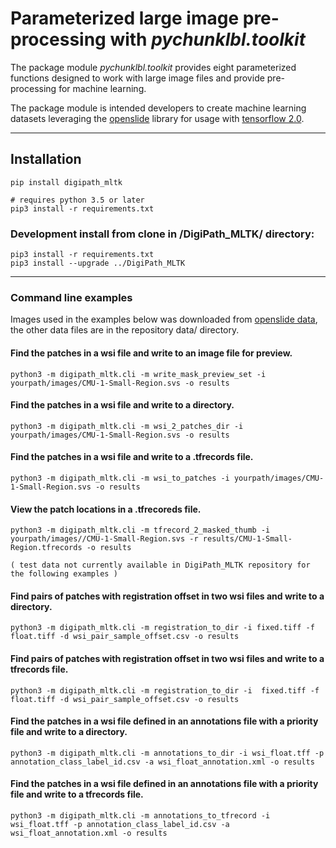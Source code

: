 # Parameterized large image pre-processing with _*pychunklbl.toolkit*_
The package module _*pychunklbl.toolkit*_ provides eight parameterized functions designed to work with large image files and provide pre-processing for machine learning.

The package module is intended developers to create machine learning datasets leveraging the [openslide](https://openslide.org/) library for usage with [tensorflow 2.0](https://www.tensorflow.org/).

****
## Installation
```
pip install digipath_mltk

# requires python 3.5 or later
pip3 install -r requirements.txt
```
### Development install from clone in /DigiPath_MLTK/ directory:
```
pip3 install -r requirements.txt
pip3 install --upgrade ../DigiPath_MLTK
```

****
### Command line examples

Images used in the examples below was downloaded from [openslide data](http://openslide.cs.cmu.edu/download/openslide-testdata/), the other data files are in the repository data/ directory. <br>

#### Find the patches in a wsi file and write to an image file for preview.
```
python3 -m digipath_mltk.cli -m write_mask_preview_set -i yourpath/images/CMU-1-Small-Region.svs -o results
```

#### Find the patches in a wsi file and write to a directory.
```
python3 -m digipath_mltk.cli -m wsi_2_patches_dir -i yourpath/images/CMU-1-Small-Region.svs -o results
```

#### Find the patches in a wsi file and write to a .tfrecords file.
```
python3 -m digipath_mltk.cli -m wsi_to_patches -i yourpath/images/CMU-1-Small-Region.svs -o results
```

#### View the patch locations in a .tfrecoreds file.
```
python3 -m digipath_mltk.cli -m tfrecord_2_masked_thumb -i yourpath/images//CMU-1-Small-Region.svs -r results/CMU-1-Small-Region.tfrecords -o results
```

` ( test data not currently available in DigiPath_MLTK repository for the following examples ) `

#### Find pairs of patches with registration offset in two wsi files and write to a directory.
```
python3 -m digipath_mltk.cli -m registration_to_dir -i fixed.tiff -f float.tiff -d wsi_pair_sample_offset.csv -o results
```

#### Find pairs of patches with registration offset in two wsi files and write to a tfrecords file.
```
python3 -m digipath_mltk.cli -m registration_to_dir -i  fixed.tiff -f float.tiff -d wsi_pair_sample_offset.csv -o results
```

#### Find the patches in a wsi file defined in an annotations file with a priority file and write to a directory.
```
python3 -m digipath_mltk.cli -m annotations_to_dir -i wsi_float.tff -p annotation_class_label_id.csv -a wsi_float_annotation.xml -o results
```

#### Find the patches in a wsi file defined in an annotations file with a priority file and write to a tfrecords file.
```
python3 -m digipath_mltk.cli -m annotations_to_tfrecord -i wsi_float.tff -p annotation_class_label_id.csv -a wsi_float_annotation.xml -o results
```
